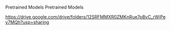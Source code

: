 Pretrained Models
Pretrained Models 

https://drive.google.com/drive/folders/12SRFMMXR0ZMKnRue7pBvC_rWjPey7MQh?usp=sharing
